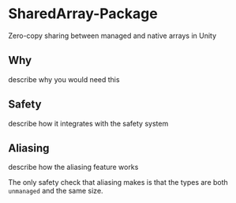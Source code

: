 # SharedArray-Package
Zero-copy sharing between managed and native arrays in Unity


## Why

describe why you would need this


## Safety

describe how it integrates with the safety system


## Aliasing

describe how the aliasing feature works

The only safety check that aliasing makes is that the types are both `unmanaged` and the same size.
